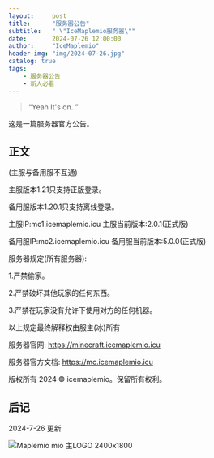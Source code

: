 ```yaml
---
layout:     post
title:      "服务器公告"
subtitle:   " \"IceMaplemio服务器\""
date:       2024-07-26 12:00:00
author:     "IceMaplemio"
header-img: "img/2024-07-26.jpg"
catalog: true
tags:
    - 服务器公告
    - 新人必看
---
```


> “Yeah It's on. ”


这是一篇服务器官方公告。


## 正文


(主服与备用服不互通)

主服版本1.21只支持正版登录。

备用服版本1.20.1只支持离线登录。

主服IP:mc1.icemaplemio.icu 主服当前版本:2.0.1(正式版)

备用服IP:mc2.icemaplemio.icu 备用服当前版本:5.0.0(正式版)


服务器规定(所有服务器):

1.严禁偷家。

2.严禁破坏其他玩家的任何东西。

3.严禁在玩家没有允许下使用对方的任何机器。

以上规定最终解释权由服主(冰)所有


服务器官网: https://minecraft.icemaplemio.icu 

服务器官方文档: https://mc.icemaplemio.icu


版权所有 2024 © icemaplemio。保留所有权利。


## 后记

2024-7-26 更新

![Maplemio mio 主LOGO 2400x1800](https://github.com/user-attachments/assets/6e9a0373-9a8d-4b27-960f-962dc655af73)

